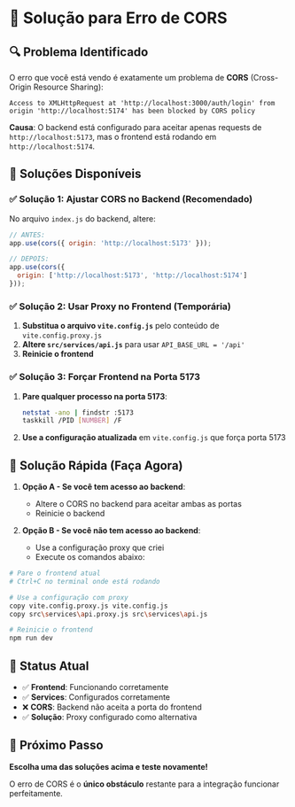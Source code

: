 # 🚨 Solução para Erro de CORS

## 🔍 Problema Identificado

O erro que você está vendo é exatamente um problema de **CORS** (Cross-Origin Resource Sharing):

```
Access to XMLHttpRequest at 'http://localhost:3000/auth/login' from origin 'http://localhost:5174' has been blocked by CORS policy
```

**Causa**: O backend está configurado para aceitar apenas requests de `http://localhost:5173`, mas o frontend está rodando em `http://localhost:5174`.

## 🔧 Soluções Disponíveis

### ✅ Solução 1: Ajustar CORS no Backend (Recomendado)

No arquivo `index.js` do backend, altere:

```javascript
// ANTES:
app.use(cors({ origin: 'http://localhost:5173' }));

// DEPOIS:
app.use(cors({ 
  origin: ['http://localhost:5173', 'http://localhost:5174'] 
}));
```

### ✅ Solução 2: Usar Proxy no Frontend (Temporária)

1. **Substitua o arquivo `vite.config.js`** pelo conteúdo de `vite.config.proxy.js`
2. **Altere `src/services/api.js`** para usar `API_BASE_URL = '/api'`
3. **Reinicie o frontend**

### ✅ Solução 3: Forçar Frontend na Porta 5173

1. **Pare qualquer processo na porta 5173**:
   ```bash
   netstat -ano | findstr :5173
   taskkill /PID [NUMBER] /F
   ```

2. **Use a configuração atualizada** em `vite.config.js` que força porta 5173

## 🚀 Solução Rápida (Faça Agora)

1. **Opção A - Se você tem acesso ao backend**:
   - Altere o CORS no backend para aceitar ambas as portas
   - Reinicie o backend

2. **Opção B - Se você não tem acesso ao backend**:
   - Use a configuração proxy que criei
   - Execute os comandos abaixo:

```bash
# Pare o frontend atual
# Ctrl+C no terminal onde está rodando

# Use a configuração com proxy
copy vite.config.proxy.js vite.config.js
copy src\services\api.proxy.js src\services\api.js

# Reinicie o frontend
npm run dev
```

## 🎯 Status Atual

- ✅ **Frontend**: Funcionando corretamente
- ✅ **Services**: Configurados corretamente  
- ❌ **CORS**: Backend não aceita a porta do frontend
- ✅ **Solução**: Proxy configurado como alternativa

## 🔄 Próximo Passo

**Escolha uma das soluções acima e teste novamente!**

O erro de CORS é o **único obstáculo** restante para a integração funcionar perfeitamente.
